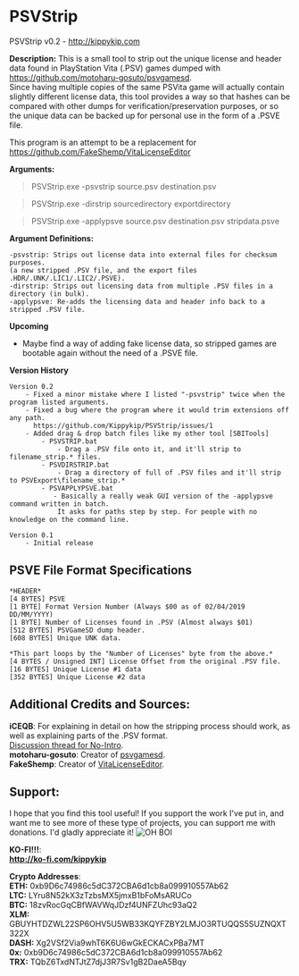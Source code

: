 




# PSVStrip
PSVStrip v0.2 - http://kippykip.com

**Description:**
   This is a small tool to strip out the unique license and header data found in PlayStation Vita (.PSV) games dumped with https://github.com/motoharu-gosuto/psvgamesd. \
   Since having multiple copies of the same PSVita game will actually contain slightly different license data, this tool provides a way so that hashes can be compared with other dumps for verification/preservation purposes, or so the unique data can be backed up for personal use in the form of a .PSVE file.

   This program is an attempt to be a replacement for https://github.com/FakeShemp/VitaLicenseEditor

**Arguments:**

>PSVStrip.exe -psvstrip source.psv destination.psv

>PSVStrip.exe -dirstrip sourcedirectory exportdirectory

>PSVStrip.exe -applypsve source.psv destination.psv stripdata.psve

**Argument Definitions:**

	-psvstrip: Strips out license data into external files for checksum purposes. 
	(a new stripped .PSV file, and the export files .HDR/.UNK/.LIC1/.LIC2/.PSVE).
	-dirstrip: Strips out licensing data from multiple .PSV files in a directory (in bulk).
	-applypsve: Re-adds the licensing data and header info back to a stripped .PSV file.
   
**Upcoming**
 - Maybe find a way of adding fake license data, so stripped games are bootable again without the need of a .PSVE file.

**Version History**

    Version 0.2
        - Fixed a minor mistake where I listed "-psvstrip" twice when the program listed arguments.
        - Fixed a bug where the program where it would trim extensions off any path.
	      https://github.com/Kippykip/PSVStrip/issues/1
        - Added drag & drop batch files like my other tool [SBITools]
            - PSVSTRIP.bat
	            - Drag a .PSV file onto it, and it'll strip to filename_strip.* files.
	        - PSVDIRSTRIP.bat
	            - Drag a directory of full of .PSV files and it'll strip to PSVExport\filename_strip.* 	
	        - PSVAPPLYPSVE.bat
	           - Basically a really weak GUI version of the -applypsve command written in batch.
	            It asks for paths step by step. For people with no knowledge on the command line.
		
    Version 0.1
        - Initial release
## PSVE File Format Specifications

    *HEADER*
    [4 BYTES] PSVE
    [1 BYTE] Format Version Number (Always $00 as of 02/04/2019 DD/MM/YYYY)
    [1 BYTE] Number of Licenses found in .PSV (Almost always $01)
    [512 BYTES] PSVGameSD dump header.
    [608 BYTES] Unique UNK data.
    
    *This part loops by the "Number of Licenses" byte from the above.*
    [4 BYTES / Unsigned INT] License Offset from the original .PSV file.
    [16 BYTES] Unique License #1 data
    [352 BYTES] Unique License #2 data

## Additional Credits and Sources:
**iCEQB**: For explaining in detail on how the stripping process should work, as well as explaining parts of the .PSV format.\
[Discussion thread for No-Intro](http://forums.no-intro.org/viewtopic.php?f=2&t=3443/).\
**motoharu-gosuto**: Creator of [psvgamesd](https://github.com/motoharu-gosuto/psvgamesd/).\
**FakeShemp**: Creator of [VitaLicenseEditor](https://github.com/FakeShemp/VitaLicenseEditor/).

## Support:
I hope that you find this tool useful!
If you support the work I've put in, and want me to see more of these type of projects, you can support me with donations.  I'd gladly appreciate it! ![OH BOI](https://kippykip.com/styles/sleek/xenforo/smilies/k_dance.gif)  
  
**KO-FI!!!**:  
**http://ko-fi.com/kippykip**
  
**Crypto Addresses**:  
**ETH:** 0xb9D6c74986c5dC372CBA6d1cb8a099910557Ab62  
**LTC:** LYru8N52kX3zTzbsMX5jmxB1bFoMsARUCo  
**BTC:** 18zvRocGqCBfWAVWqJDzf4UNFZUhc93aQ2  
**XLM:** GBUYHTDZWL22SP6OHV5U5WB33KQYFZBY2LMJO3RTUQQS5SUZNQXT322X  
**DASH:** Xg2VSf2Via9whT6K6U6wGkECKACxPBa7MT  
**0x:** 0xb9D6c74986c5dC372CBA6d1cb8a099910557Ab62  
**TRX:** TQbZ6TxdNTJtZ7djJ3R7Sv1gB2DaeA5Bqy
